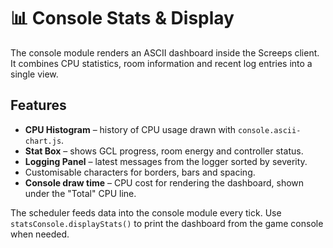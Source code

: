 # 📊 Console Stats & Display

The console module renders an ASCII dashboard inside the Screeps client. It combines CPU statistics, room information and recent log entries into a single view.

## Features

- **CPU Histogram** – history of CPU usage drawn with `console.ascii-chart.js`.
- **Stat Box** – shows GCL progress, room energy and controller status.
- **Logging Panel** – latest messages from the logger sorted by severity.
- Customisable characters for borders, bars and spacing.
- **Console draw time** – CPU cost for rendering the dashboard, shown under the
  "Total" CPU line.

The scheduler feeds data into the console module every tick. Use `statsConsole.displayStats()` to print the dashboard from the game console when needed.
